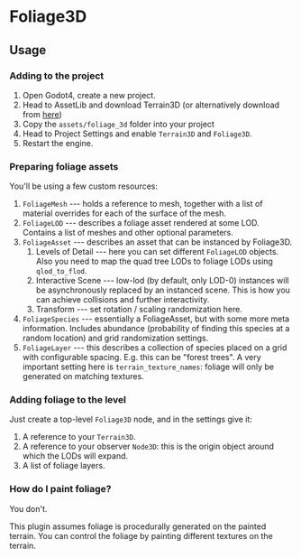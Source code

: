 # Foliage3D

## Usage

### Adding to the project

1.  Open Godot4, create a new project.
2.  Head to AssetLib and download Terrain3D (or alternatively download from [here](https://github.com/TokisanGames/Terrain3D))
3.  Copy the `assets/foliage_3d` folder into your project
4.  Head to Project Settings and enable `Terrain3D` and `Foliage3D`.
5.  Restart the engine.

### Preparing foliage assets

You'll be using a few custom resources:

1.  `FoliageMesh` --- holds a reference to mesh, together with a list of material overrides for each of the surface of the mesh.
2.  `FoliageLOD` --- describes a foliage asset rendered at some LOD. Contains a list of meshes and other optional parameters.
3.  `FoliageAsset` --- describes an asset that can be instanced by Foliage3D.
	1.  Levels of Detail --- here you can set different `FoliageLOD` objects. Also you need to map the quad tree LODs to foliage LODs using `qlod_to_flod`.
	2.  Interactive Scene --- low-lod (by default, only LOD-0) instances will be asynchronously replaced by an instanced scene. This is how you can achieve
		collisions and further interactivity.
	3.  Transform --- set rotation / scaling randomization here.
4.  `FoliageSpecies` --- essentially a FoliageAsset, but with some more meta information.
	Includes abundance (probability of finding this species at a random location) and grid randomization settings.
5.  `FoliageLayer` --- this describes a collection of species placed on a grid with configurable spacing.
	E.g. this can be "forest trees".
	A very important setting here is `terrain_texture_names`: foliage will only be generated on matching textures.

### Adding foliage to the level

Just create a top-level `Foliage3D` node, and in the settings give it:

1.  A reference to your `Terrain3D`.
2.  A reference to your observer `Node3D`: this is the origin object around which the LODs will expand.
3.  A list of foliage layers.

### How do I paint foliage?

You don't.

This plugin assumes foliage is procedurally generated on the painted terrain.
You can control the foliage by painting different textures on the terrain.
